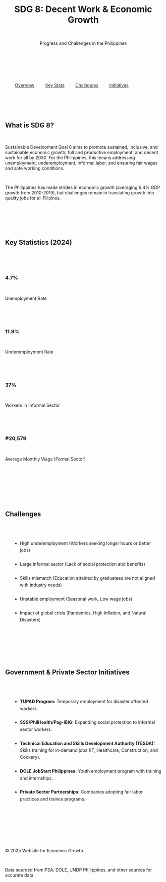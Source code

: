 <!DOCTYPE html>
<html lang="en">
<head>
    <meta charset="UTF-8">
    <meta name="viewport" content="width=device-width, initial-scale=1.0">
    <title>About Decent Work and Economic Growth in The Philippines</title>
    <style>
        * {
            margin: 0;
            padding: 0;
            box-sizing: border-box;
            font-family: 'Segoe UI', Tahoma, Geneva, Verdana, sans-serif;
        }
        body {
            background-color: #f8f9fa;
            color: #333;
        }
        /* Header */
        header {
            background-color: #28a745; /* Green for SDG 8 */
            color: white;
            padding: 2rem;
            text-align: center;
        }
        header h1 {
            font-size: 2.5rem;
            margin-bottom: 0.5rem;
        }
        header p {
            font-size: 1.2rem;
            opacity: 0.9;
        }
        /* Navigation */
        nav {
            background-color: #218838;
            padding: 1rem;
            text-align: center;
        }
        nav a {
            color: white;
            text-decoration: none;
            margin: 0 1rem;
            font-weight: 500;
        }
        nav a:hover {
            text-decoration: underline;
        }
        /* Container */
        .container {
            max-width: 1200px;
            margin: 2rem auto;
            padding: 0 2rem;
        }
        /* Sections */
        .section {
            background-color: white;
            padding: 2rem;
            margin-bottom: 2rem;
            border-radius: 8px;
            box-shadow: 0 2px 5px rgba(0,0,0,0.1);
        }
        .section h2 {
            color: #28a745;
            margin-bottom: 1.5rem;
            border-bottom: 2px solid #28a745;
            padding-bottom: 0.5rem;
        }
        .stats-grid {
            display: grid;
            grid-template-columns: repeat(auto-fit, minmax(250px, 1fr));
            gap: 1.5rem;
            margin-top: 1.5rem;
        }
        .stat-card {
            background-color: #e9f5e9;
            padding: 1.5rem;
            border-radius: 8px;
            text-align: center;
        }
        .stat-card h3 {
            color: #28a745;
            font-size: 2rem;
            margin-bottom: 0.5rem;
        }
        .stat-card p {
            font-size: 0.9rem;
            opacity: 0.8;
        }
        /* Footer */
        footer {
            background-color: #28a745;
            color: white;
            text-align: center;
            padding: 1.5rem;
            margin-top: 2rem;
        }
        /* Mobile Responsiveness */
        @media (max-width: 768px) {
            nav a {
                display: block;
                margin: 0.5rem 0;
            }
            header h1 {
                font-size: 2rem;
            }
        }
    </style>
</head>
<body>
    <header>
        <h1>SDG 8: Decent Work & Economic Growth</h1>
        <p>Progress and Challenges in the Philippines</p>
    </header>

    <nav>
        <a href="#overview">Overview</a>
        <a href="#stats">Key Stats</a>
        <a href="#challenges">Challenges</a>
        <a href="#initiatives">Initiatives</a>
    </nav>

    <div class="container">
        <section id="overview" class="section">
            <h2>What is SDG 8?</h2>
            <p>Sustainable Development Goal 8 aims to promote sustained, inclusive, and sustainable economic growth, full and productive employment, and decent work for all by 2030. For the Philippines, this means addressing unemployment, underemployment, informal labor, and ensuring fair wages and safe working conditions.</p>
            <p>The Philippines has made strides in economic growth (averaging 6.4% GDP growth from 2010-2019), but challenges remain in translating growth into quality jobs for all Filipinos.</p>
        </section>

        <section id="stats" class="section">
            <h2>Key Statistics (2024)</h2>
            <div class="stats-grid">
                <div class="stat-card">
                    <h3>4.7%</h3>
                    <p>Unemployment Rate</p>
                </div>
                <div class="stat-card">
                    <h3>11.9%</h3>
                    <p>Underemployment Rate</p>
                </div>
                <div class="stat-card">
                    <h3>37%</h3>
                    <p>Workers in Informal Sector</p>
                </div>
                <div class="stat-card">
                    <h3>₱20,579</h3>
                    <p>Average Monthly Wage (Formal Sector)</p>
                </div>
            </div>
        </section>

        <section id="challenges" class="section">
            <h2>Challenges</h2>
            <ul style="margin-left: 1.5rem; line-height: 1.6;">
                <li>High underemployment (Workers seeking longer hours or better jobs)</li>
                <li>Large informal sector (Lack of social protection and benefits)</li>
                <li>Skills mismatch (Education attained by graduatees are not aligned with industry needs)</li>
                <li>Unstable employment (Seasonal work, Low wage jobs)</li>
                <li>Impact of global crisis (Pandemics, High Inflation, and Natural Disasters)</li>
            </ul>
        </section>

        <section id="initiatives" class="section">
            <h2>Government & Private Sector Initiatives</h2>
            <ul style="margin-left: 1.5rem; line-height: 1.6;">
                <li><strong>TUPAD Program:</strong> Temporary employment for disaster affected workers.</li>
                <li><strong>SSS/PhilHealth/Pag-IBIG:</strong> Expanding social protection to informal sector workers.</li>
                <li><strong>Technical Education and Skills Development Authority (TESDA):</strong> Skills training for in-demand jobs (IT, Healthcare, Construction, and Cookery).</li>
                <li><strong>DOLE JobStart Philippines:</strong> Youth employment program with training and internships.</li>
                <li><strong>Private Sector Partnerships:</strong> Companies adopting fair labor practices and trainee programs.</li>
            </ul>
        </section>
    </div>

    <footer>
        <p>&copy; 2025 Website for Economic Growth.</p>
        <p>Data sourced from PSA, DOLE, UNDP Philippines, and other sources for accurate data.</p>
    </footer>
</body>
</html>
